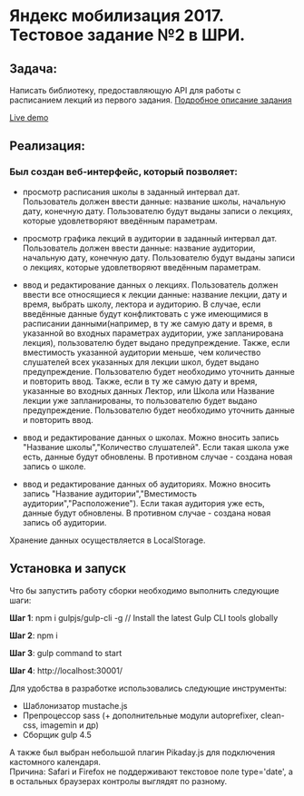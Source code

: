 # Яндекс мобилизация 2017. Тестовое задание №2 в ШРИ.

## Задача:
Написать библиотеку, предоставляющую API для работы с расписанием лекций из первого задания.
[Подробное описание задания](https://academy.yandex.ru/events/frontend/shri_msk-2017/)

[Live demo](https://roidesrois.github.io/task2/)

## Реализация:

### Был создан веб-интерфейс, который позволяет:

* просмотр расписания школы в заданный интервал дат. Пользователь должен ввести данные: название школы, начальную дату, конечную дату. Пользователю будут выданы записи о лекциях, которые удовлетворяют введённым параметрам.

* просмотр графика лекций в аудитории в заданный интервал дат. Пользователь должен ввести данные: название аудитории, начальную дату, конечную дату. Пользователю будут выданы записи о лекциях, которые удовлетворяют введённым параметрам.

* ввод и редактирование данных о лекциях. Пользователь должен ввести все относящиеся к лекции данные: название лекции, дату и время, выбрать школу, лектора и аудиторию.
В случае, если введённые данные будут конфликтовать с уже имеющимися в расписании данными(например, в ту же самую дату и время, в указанной во входных параметрах аудитории, уже запланирована лекция), пользователю будет выдано предупреждение.
Также, если вместимость указанной аудитории меньше, чем количество слушателей всех указанных для лекции школ, будет выдано предупреждение. Пользователю будет необходимо уточнить данные и повторить ввод.
Также, если в ту же самую дату и время, указанные во входных данных Лектор, или Школа или Название лекции уже запланированы, то пользователю будет выдано предупреждение. Пользователю будет необходимо уточнить данные и повторить ввод.

* ввод и редактирование данных о школах. Можно вносить запись "Название школы","Количество слушателей". Если такая школа уже есть, данные будут обновлены. В противном случае - создана новая запись о школе.

* ввод и редактирование данных об аудиториях. Можно вносить запись "Название аудитории","Вместимость аудитории","Расположение"). Если такая аудитория уже есть, данные будут обновлены. В противном случае - создана новая запись об аудитории.

Хранение данных осуществляется в LocalStorage. 

## Установка и запуск

Что бы запустить работу сборки необходимо выполнить следующие шаги:

**Шаг 1**:
npm i gulpjs/gulp-cli -g  // Install the latest Gulp CLI tools globally

**Шаг 2**:
npm i

**Шаг 3**:
gulp command to start

**Шаг 4**:
http://localhost:30001/

Для удобства в разработке использовались следующие инструменты:

* Шаблонизатор mustache.js
* Препроцессор sass (+ дополнительные модули autoprefixer, clean-css, imagemin и др)
* Сборщик gulp 4.5

А также был выбран небольшой плагин Pikaday.js  для подключения кастомного календаря.   
Причина: Safari и Firefox не поддерживают текстовое поле type='date', а в остальных браузерах контролы выглядят по разному.
